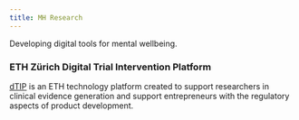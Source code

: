 ```yaml
---
title: MH Research
---
```


Developing digital tools for mental wellbeing.


### ETH Zürich Digital Trial Intervention Platform

[dTIP](https://dtip.ethz.ch/) is an ETH technology platform created to support researchers in clinical evidence generation and support entrepreneurs with the regulatory aspects of product development.